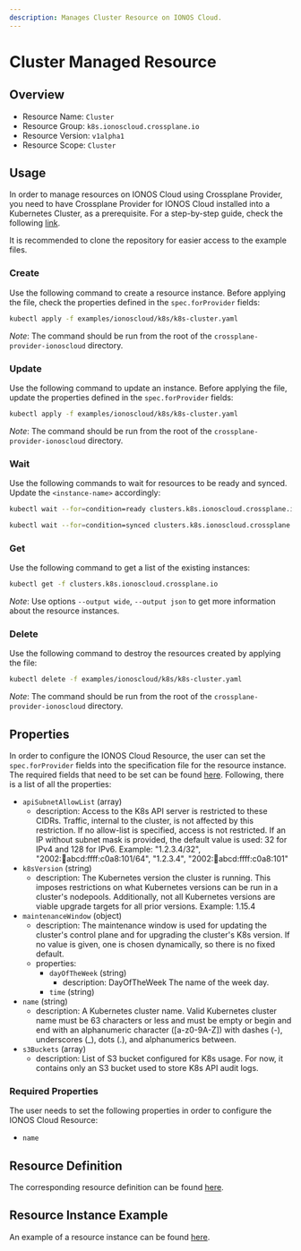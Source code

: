 ```yaml
---
description: Manages Cluster Resource on IONOS Cloud.
---
```


# Cluster Managed Resource

## Overview

* Resource Name: `Cluster`
* Resource Group: `k8s.ionoscloud.crossplane.io`
* Resource Version: `v1alpha1`
* Resource Scope: `Cluster`

## Usage

In order to manage resources on IONOS Cloud using Crossplane Provider, you need to have Crossplane Provider for IONOS Cloud installed into a Kubernetes Cluster, as a prerequisite. For a step-by-step guide, check the following [link](https://github.com/ionos-cloud/crossplane-provider-ionoscloud/tree/master/examples/example.md).

It is recommended to clone the repository for easier access to the example files.

### Create

Use the following command to create a resource instance. Before applying the file, check the properties defined in the `spec.forProvider` fields:

```bash
kubectl apply -f examples/ionoscloud/k8s/k8s-cluster.yaml
```

_Note_: The command should be run from the root of the `crossplane-provider-ionoscloud` directory.

### Update

Use the following command to update an instance. Before applying the file, update the properties defined in the `spec.forProvider` fields:

```bash
kubectl apply -f examples/ionoscloud/k8s/k8s-cluster.yaml
```

_Note_: The command should be run from the root of the `crossplane-provider-ionoscloud` directory.

### Wait

Use the following commands to wait for resources to be ready and synced. Update the `<instance-name>` accordingly:

```bash
kubectl wait --for=condition=ready clusters.k8s.ionoscloud.crossplane.io/<instance-name>
```

```bash
kubectl wait --for=condition=synced clusters.k8s.ionoscloud.crossplane.io/<instance-name>
```

### Get

Use the following command to get a list of the existing instances:

```bash
kubectl get -f clusters.k8s.ionoscloud.crossplane.io
```

_Note_: Use options `--output wide`, `--output json` to get more information about the resource instances.

### Delete

Use the following command to destroy the resources created by applying the file:

```bash
kubectl delete -f examples/ionoscloud/k8s/k8s-cluster.yaml
```

_Note_: The command should be run from the root of the `crossplane-provider-ionoscloud` directory.

## Properties

In order to configure the IONOS Cloud Resource, the user can set the `spec.forProvider` fields into the specification file for the resource instance. The required fields that need to be set can be found [here](#required-properties). Following, there is a list of all the properties:

* `apiSubnetAllowList` (array)
	* description: Access to the K8s API server is restricted to these CIDRs. Traffic, internal to the cluster, is not affected by this restriction. If no allow-list is specified, access is not restricted. If an IP without subnet mask is provided, the default value is used: 32 for IPv4 and 128 for IPv6. Example: "1.2.3.4/32", "2002::1234:abcd:ffff:c0a8:101/64", "1.2.3.4", "2002::1234:abcd:ffff:c0a8:101"
* `k8sVersion` (string)
	* description: The Kubernetes version the cluster is running. This imposes restrictions on what Kubernetes versions can be run in a cluster's nodepools. Additionally, not all Kubernetes versions are viable upgrade targets for all prior versions. Example: 1.15.4
* `maintenanceWindow` (object)
	* description: The maintenance window is used for updating the cluster's control plane and for upgrading the cluster's K8s version. If no value is given, one is chosen dynamically, so there is no fixed default.
	* properties:
		* `dayOfTheWeek` (string)
			* description: DayOfTheWeek The name of the week day.
		* `time` (string)
* `name` (string)
	* description: A Kubernetes cluster name. Valid Kubernetes cluster name must be 63 characters or less and must be empty or begin and end with an alphanumeric character ([a-z0-9A-Z]) with dashes (-), underscores (_), dots (.), and alphanumerics between.
* `s3Buckets` (array)
	* description: List of S3 bucket configured for K8s usage. For now, it contains only an S3 bucket used to store K8s API audit logs.

### Required Properties

The user needs to set the following properties in order to configure the IONOS Cloud Resource:

* `name`

## Resource Definition

The corresponding resource definition can be found [here](https://github.com/ionos-cloud/crossplane-provider-ionoscloud/tree/master/package/crds/k8s.ionoscloud.crossplane.io_clusters.yaml).

## Resource Instance Example

An example of a resource instance can be found [here](https://github.com/ionos-cloud/crossplane-provider-ionoscloud/tree/master/examples/ionoscloud/k8s/k8s-cluster.yaml).

